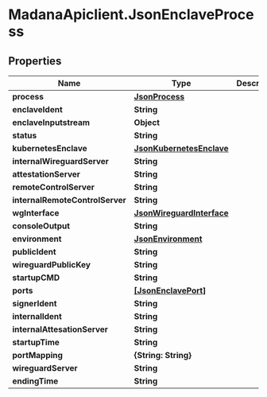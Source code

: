 # MadanaApiclient.JsonEnclaveProcess

## Properties

Name | Type | Description | Notes
------------ | ------------- | ------------- | -------------
**process** | [**JsonProcess**](JsonProcess.md) |  | [optional] 
**enclaveIdent** | **String** |  | [optional] 
**enclaveInputstream** | **Object** |  | [optional] 
**status** | **String** |  | [optional] 
**kubernetesEnclave** | [**JsonKubernetesEnclave**](JsonKubernetesEnclave.md) |  | [optional] 
**internalWireguardServer** | **String** |  | [optional] 
**attestationServer** | **String** |  | [optional] 
**remoteControlServer** | **String** |  | [optional] 
**internalRemoteControlServer** | **String** |  | [optional] 
**wgInterface** | [**JsonWireguardInterface**](JsonWireguardInterface.md) |  | [optional] 
**consoleOutput** | **String** |  | [optional] 
**environment** | [**JsonEnvironment**](JsonEnvironment.md) |  | [optional] 
**publicIdent** | **String** |  | [optional] 
**wireguardPublicKey** | **String** |  | [optional] 
**startupCMD** | **String** |  | [optional] 
**ports** | [**[JsonEnclavePort]**](JsonEnclavePort.md) |  | [optional] 
**signerIdent** | **String** |  | [optional] 
**internalIdent** | **String** |  | [optional] 
**internalAttesationServer** | **String** |  | [optional] 
**startupTime** | **String** |  | [optional] 
**portMapping** | **{String: String}** |  | [optional] 
**wireguardServer** | **String** |  | [optional] 
**endingTime** | **String** |  | [optional] 


